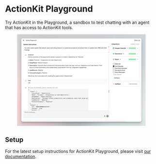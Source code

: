 # ActionKit Playground

Try ActionKit in the Playground, a sandbox to test chatting with an agent that has access to ActionKit tools.


<figure><img src="public/images/playground.webp" alt=""><figcaption></figcaption></figure>

## Setup

For the latest setup instructions for ActionKit Playground, please visit [our documentation](https://docs.useparagon.com/actionkit/playground).